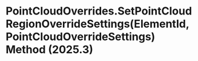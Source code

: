 # PointCloudOverrides.SetPointCloudRegionOverrideSettings(ElementId, PointCloudOverrideSettings) Method (2025.3)

﻿